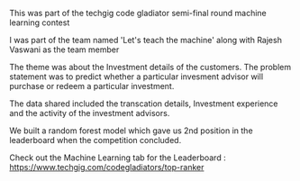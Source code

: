 This was part of the techgig code gladiator semi-final round machine learning contest

I was part of the team named 'Let's teach the machine' along with Rajesh Vaswani as the team member

The theme was about the Investment details of the customers. The problem statement was to predict whether a particular invesment advisor 
will purchase or redeem a particular investment. 

The data shared included the transcation details, Investment experience and the activity of the investment advisors.

We built a random forest model which gave us 2nd position in the leaderboard when the competition concluded.

Check out the Machine Learning tab for the Leaderboard : https://www.techgig.com/codegladiators/top-ranker
